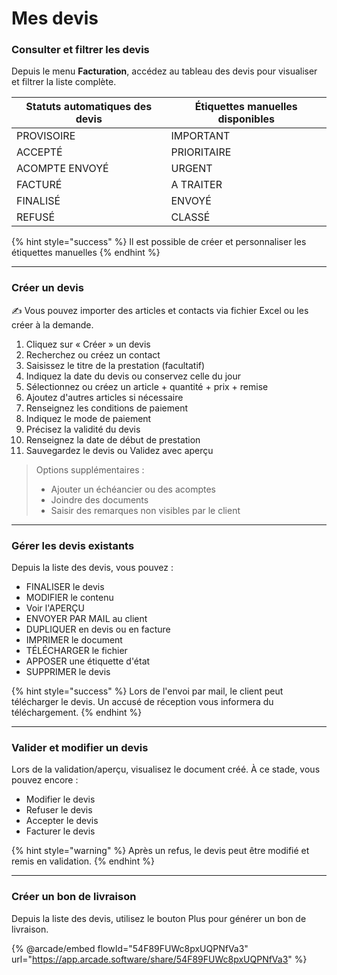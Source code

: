 # Mes devis

### **Consulter et filtrer les devis**

Depuis le menu **Facturation**, accédez au tableau des devis pour visualiser et filtrer la liste complète.

| Statuts automatiques des devis  | Étiquettes manuelles disponibles |
| ------------------------------- | -------------------------------- |
| PROVISOIRE                      | IMPORTANT                        |
| ACCEPTÉ                         | PRIORITAIRE                      |
| ACOMPTE ENVOYÉ                  | URGENT                           |
| FACTURÉ                         | A TRAITER                        |
| FINALISÉ                        | ENVOYÉ                           |
| REFUSÉ                          | CLASSÉ                           |

{% hint style="success" %}
Il est possible de créer et personnaliser les étiquettes manuelles
{% endhint %}

***

### **Créer un devis**

✍️ Vous pouvez importer des articles et contacts via fichier Excel ou les créer à la demande.

1. Cliquez sur « Créer » un devis
2. Recherchez ou créez un contact
3. Saisissez le titre de la prestation (facultatif)
4. Indiquez la date du devis ou conservez celle du jour
5. Sélectionnez ou créez un article + quantité + prix + remise
6. Ajoutez d'autres articles si nécessaire
7. Renseignez les conditions de paiement
8. Indiquez le mode de paiement
9. Précisez la validité du devis
10. Renseignez la date de début de prestation
11. Sauvegardez le devis ou Validez avec aperçu



> Options supplémentaires :
>
> * Ajouter un échéancier ou des acomptes
> * Joindre des documents
> * Saisir des remarques non visibles par le client

***

### **Gérer les devis existants**

Depuis la liste des devis, vous pouvez :

* FINALISER le devis
* MODIFIER le contenu
* Voir l'APERÇU
* ENVOYER PAR MAIL au client
* DUPLIQUER en devis ou en facture
* IMPRIMER le document
* TÉLÉCHARGER le fichier
* APPOSER une étiquette d'état
* SUPPRIMER le devis

{% hint style="success" %}
Lors de l'envoi par mail, le client peut télécharger le devis. Un accusé de réception vous informera du téléchargement.
{% endhint %}

***

### **Valider et modifier un devis**

Lors de la validation/aperçu, visualisez le document créé. À ce stade, vous pouvez encore :

* Modifier le devis
* Refuser le devis
* Accepter le devis
* Facturer le devis

{% hint style="warning" %}
Après un refus, le devis peut être modifié et remis en validation.
{% endhint %}

***

### **Créer un bon de livraison** &#x20;

Depuis la liste des devis, utilisez le bouton Plus pour générer un bon de livraison.

{% @arcade/embed flowId="54F89FUWc8pxUQPNfVa3" url="https://app.arcade.software/share/54F89FUWc8pxUQPNfVa3" %}
